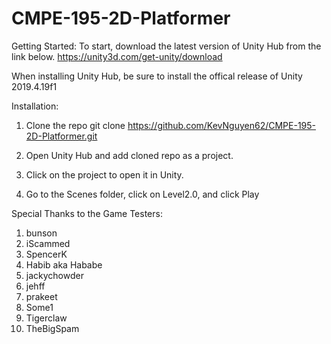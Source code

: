 # CMPE-195-2D-Platformer

Getting Started:
To start, download the latest version of Unity Hub from the link below.
https://unity3d.com/get-unity/download

When installing Unity Hub, be sure to install the offical release of Unity 2019.4.19f1 


Installation:
1. Clone the repo
git clone https://github.com/KevNguyen62/CMPE-195-2D-Platformer.git

2. Open Unity Hub and add cloned repo as a project.
3. Click on the project to open it in Unity.
4. Go to the Scenes folder, click on Level2.0, and click Play 

Special Thanks to the Game Testers:
1. bunson
2. iScammed
3. SpencerK
4. Habib aka Hababe
5. jackychowder
6. jehff
7. prakeet
8. Some1
9. Tigerclaw
10. TheBigSpam


